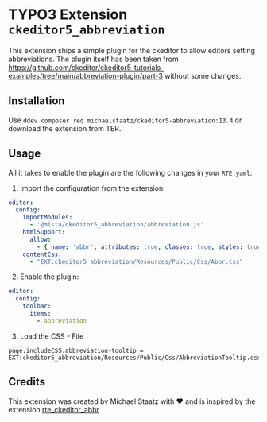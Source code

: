 # TYPO3 Extension `ckeditor5_abbreviation`

This extension ships a simple plugin for the ckeditor to allow editors setting abbreviations. The plugin itself has been taken from https://github.com/ckeditor/ckeditor5-tutorials-examples/tree/main/abbreviation-plugin/part-3 without some changes.

## Installation

Use `ddev composer req michaelstaatz/ckeditor5-abbreviation:13.4` or download the extension from TER.

## Usage

All it takes to enable the plugin are the following changes in your `RTE.yaml`:

1. Import the configuration from the extension:

```yaml
editor:
  config:
    importModules:
      - '@mista/ckeditor5_abbreviation/abbreviation.js'
    htmlSupport:
      allow:
        - { name: 'abbr', attributes: true, classes: true, styles: true }
    contentCss:
      - "EXT:ckeditor5_abbreviation/Resources/Public/Css/Abbr.css"
```

2. Enable the plugin:

```yaml
editor:
  config:
    toolbar:
      items:
        - abbreviation
```

3. Load the CSS - File

```text
page.includeCSS.abbreviation-tooltip = EXT:ckeditor5_abbreviation/Resources/Public/Css/AbbreviationTooltip.css
```

## Credits

This extension was created by Michael Staatz with ♥ and is inspired by the extension [rte_ckeditor_abbr](https://extensions.typo3.org/extension/rte_ckeditor_abbr)
